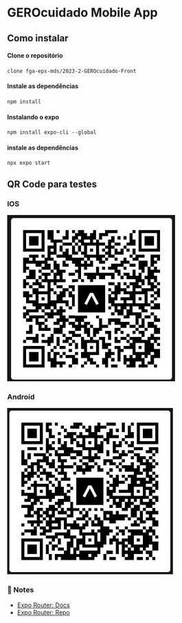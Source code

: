 # GEROcuidado Mobile App

## Como instalar

#### Clone o repositório

```
clone fga-eps-mds/2023-2-GEROcuidado-Front
```

#### Instale as dependências
```
npm install
```
#### Instalando o expo
```
npm install expo-cli --global
```

#### instale as dependências
```
npx expo start

```
## QR Code para testes
### IOS
![IOS](assets/testes/ios_27-10.png.jpeg)
### Android
![Android](assets/testes/Android_27-10.png)
### 📝 Notes

- [Expo Router: Docs](https://expo.github.io/router)
- [Expo Router: Repo](https://github.com/expo/router)
